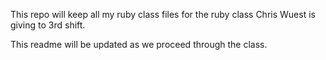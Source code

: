 This repo will keep all my ruby class files for the ruby class Chris Wuest is giving to 3rd shift.

This readme will be updated as we proceed through the class.
